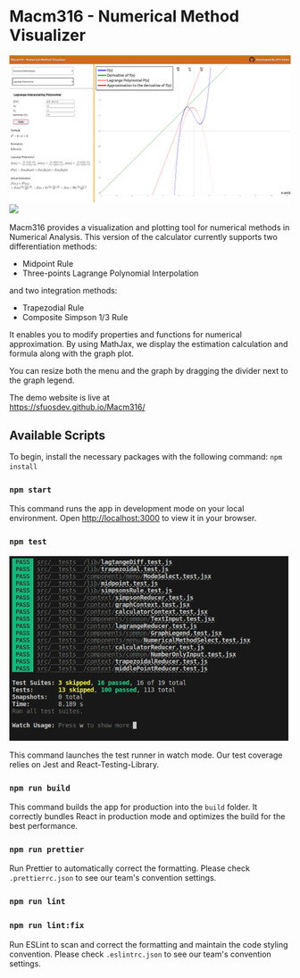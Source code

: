 # Macm316 - Numerical Method Visualizer
  <img src="./public/preview.png"/>

<div>
    <a href=".">
      <img src="https://github.com/sfu-software-engineering-club/numerical-method-visualizer/actions/workflows/node.js.yml/badge.svg"/>
    </a>
<div>

Macm316 provides a visualization and plotting tool for numerical methods in Numerical Analysis. This version of the calculator currently supports two differentiation methods:  
<ul>
  <li>Midpoint Rule</li>
  <li>Three-points Lagrange Polynomial Interpolation</li>
</ul>
and two integration methods:  
<ul>
  <li>Trapezodial Rule</li>
  <li>Composite Simpson 1/3 Rule</li>
</ul>

It enables you to modify properties and functions for numerical approximation. By using MathJax, we display the estimation calculation and formula along with the graph plot.  

You can resize both the menu and the graph by dragging the divider next to the graph legend.  

The demo website is live at  
https://sfuosdev.github.io/Macm316/


## Available Scripts

To begin, install the necessary packages with the following command:
`
npm install
`

### `npm start`

This command runs the app in development mode on your local environment. Open [http://localhost:3000](http://localhost:3000) to view it in your browser.

### `npm test`

<img width="500px" src="./public/jest_test_sample.png"/>

This command launches the test runner in watch mode. Our test coverage relies on Jest and React-Testing-Library.

### `npm run build`

This command builds the app for production into the `build` folder. It correctly bundles React in production mode and optimizes the build for the best performance.

### `npm run prettier`

Run Prettier to automatically correct the formatting. Please check `.prettierrc.json` to see our team's convention settings.

### `npm run lint`
### `npm run lint:fix`

Run ESLint to scan and correct the formatting and maintain the code styling convention. Please check `.eslintrc.json` to see our team's convention settings.
